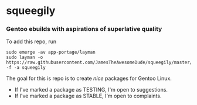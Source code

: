 # squeegily
### Gentoo ebuilds with aspirations of superlative quality

To add this repo, run

	sudo emerge -av app-portage/layman
	sudo layman -o https://raw.githubusercontent.com/JamesTheAwesomeDude/squeegily/master/repositories.xml -f -a squeegily

The goal for this is repo is to create _nice_ packages for Gentoo Linux.

 * If I've marked a package as TESTING, I'm open to suggestions.
 * If I've marked a package as STABLE, I'm open to complaints.
